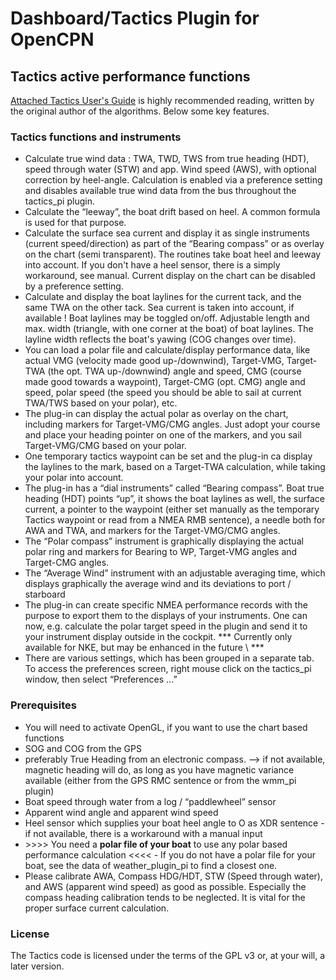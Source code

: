 # Dashboard/Tactics Plugin for OpenCPN

## Tactics active performance functions

[Attached Tactics User's Guide](tactics_pi.pdf) is highly recommended reading, written by the original author
of the algorithms. Below some key features.

### Tactics functions and instruments
* Calculate true wind data : TWA, TWD, TWS from true heading (HDT), speed through water (STW) and app. Wind speed (AWS), with optional correction by heel-angle. Calculation is enabled via a preference setting and disables available true wind data from the bus throughout the tactics_pi plugin.
* Calculate the “leeway”, the boat drift based on heel. A common formula is used for that purpose.
* Calculate the surface sea current and display it as single instruments (current speed/direction) as part of the “Bearing compass” or as overlay on the chart (semi transparent). The routines take boat heel and leeway into account. If you don't have a heel sensor, there is a simply workaround, see manual. Current display on the chart can be disabled by a preference setting.
* Calculate and display the boat laylines for the current tack, and the same TWA on the other tack. Sea current is taken into account, if available ! Boat laylines may be toggled on/off. Adjustable length and max. width (triangle, with one corner at the boat) of boat laylines. The layline width reflects the boat's yawing (COG changes over time).
* You can load a polar file and calculate/display performance data, like actual VMG (velocity made good up-/downwind), Target-VMG, Target-TWA  (the opt. TWA up-/downwind) angle and speed, CMG (course made good towards a waypoint), Target-CMG (opt. CMG) angle and speed, polar speed (the speed you should be able to sail at current TWA/TWS based on your polar), etc.
* The plug-in can display the actual polar as overlay on the chart, including markers for Target-VMG/CMG angles. Just adopt your course and place your heading pointer on one of the markers, and you sail Target-VMG/CMG based on your polar.
* One temporary tactics waypoint can be set and the plug-in ca display the laylines to the mark, based on a Target-TWA calculation, while taking your polar into account.
* The plug-in has a “dial instruments” called “Bearing compass”. Boat true heading (HDT)  points “up”, it shows the boat laylines as well, the surface current, a pointer to the waypoint (either set manually as the temporary Tactics waypoint or read from a NMEA RMB sentence), a needle both for AWA and TWA, and markers for the Target-VMG/CMG angles.
* The “Polar compass” instrument is graphically displaying the actual polar ring and markers for Bearing to WP, Target-VMG angles and Target-CMG angles.
* The “Average Wind” instrument with an adjustable averaging time, which displays graphically the average wind and its deviations to port / starboard
* The plug-in can create specific NMEA performance records with the purpose to export them to the displays of your instruments. One can now, e.g. calculate the polar target speed in the plugin and send it to your instrument display outside in the cockpit. \*\*\* Currently only available for NKE, but may be enhanced in the future \ *\*\*
* There are various settings, which has been grouped in a separate tab. To access the preferences screen, right mouse click on the tactics_pi window, then select “Preferences ...”

### Prerequisites
* You will  need to activate OpenGL, if you want to use the chart based functions
* SOG and COG from the GPS
* preferably True Heading from an electronic compass. --> if not available, magnetic heading will do, as long as you have magnetic variance available (either from the GPS RMC sentence or from the wmm_pi plugin)
* Boat speed through water from a log / “paddlewheel” sensor
* Apparent wind angle and apparent wind speed
* Heel sensor which supplies your boat heel angle to O as XDR sentence - if not available, there is a workaround with a manual input
* \>\>\>\> You need a **polar file of your boat** to use any polar based performance calculation <<<< - If you do not have a polar file for your boat, see the data of weather_plugin_pi to find a closest one.
* Please calibrate AWA, Compass HDG/HDT,  STW (Speed through water), and AWS (apparent wind speed) as good as possible. Especially the compass heading calibration tends to be neglected. It is vital for the proper surface current calculation.

### License

The Tactics code is licensed under the terms of the GPL v3 or, at your will, a later version.
